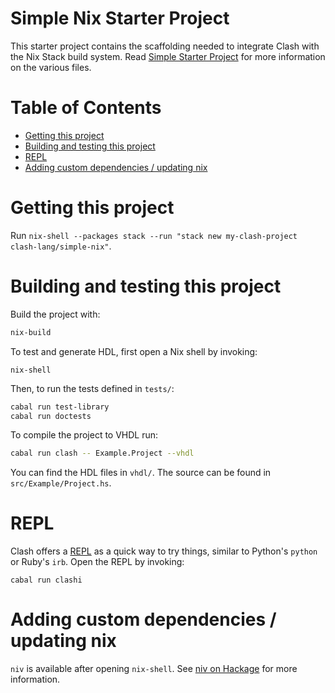 <!-- omit in toc -->
# Simple Nix Starter Project
This starter project contains the scaffolding needed to integrate Clash with the Nix Stack build system. Read [Simple Starter Project](https://github.com/clash-lang/clash-starters/blob/main/simple/README.md) for more information on the various files.

<!-- omit in toc -->
# Table of Contents
- [Getting this project](#getting-this-project)
- [Building and testing this project](#building-and-testing-this-project)
- [REPL](#repl)
- [Adding custom dependencies / updating nix](#adding-custom-dependencies--updating-nix)

# Getting this project
Run `nix-shell --packages stack --run "stack new my-clash-project clash-lang/simple-nix"`.

# Building and testing this project
Build the project with:

```bash
nix-build
```

To test and generate HDL, first open a Nix shell by invoking:

```
nix-shell
```

Then, to run the tests defined in `tests/`:

```bash
cabal run test-library
cabal run doctests
```

To compile the project to VHDL run:

```bash
cabal run clash -- Example.Project --vhdl
```

You can find the HDL files in `vhdl/`. The source can be found in `src/Example/Project.hs`.

# REPL
Clash offers a [REPL](https://en.wikipedia.org/wiki/Read%E2%80%93eval%E2%80%93print_loop) as a quick way to try things, similar to Python's `python` or Ruby's `irb`. Open the REPL by invoking:

```
cabal run clashi
```

# Adding custom dependencies / updating nix
`niv` is available after opening `nix-shell`. See [niv on Hackage](https://hackage.haskell.org/package/niv) for more information.
